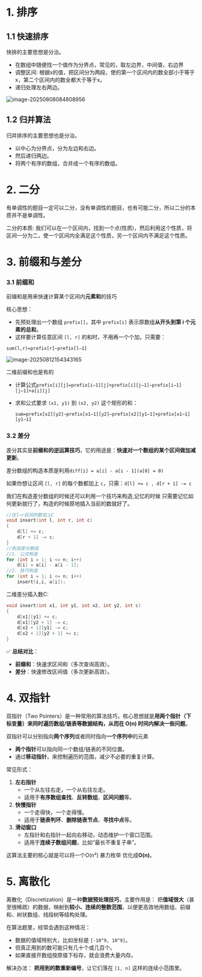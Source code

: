 # 1. 排序

## 1.1 快速排序

快排的主要思想是分治。

- 在数组中随便找一个值作为分界点，常见的，取左边界，中间值，右边界
- 调整区间: 根据x的值，把区间分为两段，使的第一个区间内的数全部小于等于x，第二个区间内的数全都大于等于x。
- 递归处理左右两边。

![image-20250808084808956](https://cdn.jsdelivr.net/gh/Kxq-xl/pic-bed/img/image-20250808084808956.png)

## 1.2 归并算法

归并排序的主要思想也是分治。

- 以中心为分界点，分为左边和右边。
- 然后递归两边。
- 将两个有序的数组，合并成一个有序的数组。

# 2. 二分

有单调性的题目一定可以二分，没有单调性的题目，也有可能二分，所以二分的本质并不是单调性。

二分的本质: 我们可以在一个区间内，找到一个点(性质)，然后利用这个性质，将区间一分为二，使一个区间内全满足这个性质，另一个区间内不满足这个性质。

# 3. 前缀和与差分

### 3.1 前缀和

前缀和是用来快速计算某个区间内**元素和**的技巧

核心思想：

- 先预处理出一个数组 `prefix[]`，其中 `prefix[i]` 表示原数组**从开头到第 i 个元素的总和**。
- 这样要计算任意区间 `[l, r]` 的和时，不用再一个个加，只需要：

`sum(l,r)=prefix[r]−prefix[l−1]`

![image-20250812154343165](https://cdn.jsdelivr.net/gh/Kxq-xl/pic-bed/img/image-20250812154343165.png)

二维前缀和也是有的

- 计算公式`prefix[i][j]=prefix[i−1][j]+prefix[i][j−1]−prefix[i−1][j−1]+a[i][j]`

- 求和公式要求 `(x1, y1)` 到 `(x2, y2)` 这个矩形的和：

  `sum=prefix[x2][y2]−prefix[x1−1][y2]−prefix[x2][y1−1]+prefix[x1−1][y1−1]`

### 3.2 差分

差分其实是**前缀和的逆运算技巧**，它的用途是：**快速对一个数组的某个区间做加减更新**。

差分数组的构造本质是利用`diff[i] = a[i] - a[i - 1](a[0] = 0)`  

如果你想让区间 `[l, r]` 的每个数都加上 `c`，只需：`d[l] += c , d[r + 1] -= c`

我们在构造差分数组的时候还可以利用一个技巧来构造,记忆的时候 只需要记忆如何更新就行了，构造的时候原地插入当前的数就好了。

```cpp
//在l~r区间的数加上C
void insert(int l, int r, int c)
{
    d[l] += c;
    d[r + 1] -= c;
} 	
//构造差分数组
//1. 公式构造
for (int i = 1; i <= n; i++)
    d[i] = a[i] - a[i - 1];
//2. 技巧构造
for (int i = 1; i <= n; i++)
    insert(i,i, a[i]);
```

二维差分插入数C:

```cpp
void insert(int x1, int y1, int x2, int y2, int c)
{
    d[x1][y1] += c;
    d[x1][y2 + 1] -= c;
    d[x2 + 1][y1] -= c;
    d[x2 + 1][y2 + 1] += c;
}
```

✅ **总结对比**：

- **前缀和**：快速求区间和（多次查询高效）。
- **差分**：快速修改区间值（多次更新高效）。

# 4. 双指针

双指针（Two Pointers）是一种常用的算法技巧，核心思想就是**用两个指针（下标变量）来同时遍历数组/链表等数据结构，从而在 O(n) 时间内解决一些问题**。

双指针可以分别指向**两个序列**或者同时指向**一个序列中**的元素

- **两个指针**可以指向同一个数组/链表的不同位置。
- 通过**移动指针**，来控制遍历的范围，减少不必要的重复计算。

常见形式：

1. **左右指针**
   - 一个从左往右走，一个从右往左走。
   - 适用于**有序数组查找**、**反转数组**、**区间问题**等。
2. **快慢指针**
   - 一个走得快，一个走得慢。
   - 适用于**链表判环**、**删除链表节点**、**寻找中点**等。
3. **滑动窗口**
   - 左指针和右指针一起向右移动，动态维护一个窗口范围。
   - 适用于**连续子数组问题**，比如“最长不重复子串”。

这算法主要的核心就是可以将一个O(n²) 暴力枚举 优化成**O(n)**。

# 5. 离散化

离散化（Discretization）是一种**数据预处理技巧**，主要作用是：
 把**值域很大**（甚至很稀疏）的数据，映射到**较小、连续的整数范围**，以便更高效地用数组、前缀和、树状数组、线段树等结构处理。

在算法题里，经常会遇到这种情况：

- 数据的值域特别大，比如坐标是 `[-10^9, 10^9]`。
- 但真正用到的数可能只有几十个或几百个。
- 如果直接开数组按原值下标存，就会浪费大量内存。

解决办法：
 **把用到的数重新编号**，让它们落在 `[1, n]` 这样的连续小范围里。
